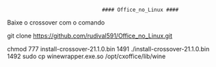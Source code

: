                                    #### Office_no_Linux ####             

Baixe o crossover com o comando


git clone https://github.com/rudival591/Office_no_Linux.git



chmod 777 install-crossover-21.1.0.bin
 1491  ./install-crossover-21.1.0.bin
 1492  sudo cp winewrapper.exe.so /opt/cxoffice/lib/wine
